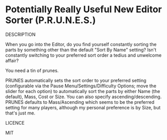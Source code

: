 # Potentially Really Useful New Editor Sorter (P.R.U.N.E.S.)

DESCRIPTION

When you go into the Editor, do you find yourself constantly sorting the parts by something other than the default "Sort By Name" setting?
Isn't constantly switching to your preferred sort order a tedius and unwelcome affair? 

You need a tin of prunes.

PRUNES automatically sets the sort order to your preferred setting (configurable via the Pause Menu/Settings/Difficulty Options; move the slider
for each option) to automatically sort the parts by either Name (the default), Mass, Cost or Size. You can also specify ascending/descending. 
PRUNES defaults to Mass/Ascending which seems to be the preferred setting for many players, although my personal preference is by Size, but that's 
just me.


LICENCE

MIT
